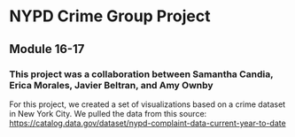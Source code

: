 # NYPD Crime Group Project

## Module 16-17

### This project was a collaboration between Samantha Candia, Erica Morales, Javier Beltran, and Amy Ownby

For this project, we created a set of visualizations based on a crime dataset in New York City. We pulled the data from this source:
https://catalog.data.gov/dataset/nypd-complaint-data-current-year-to-date

